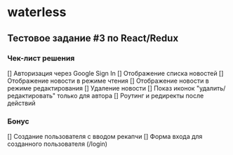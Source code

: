 # waterless

## Тестовое задание #3 по React/Redux

### Чек-лист решения

 [] Авторизация через Google Sign In
 [] Отображение списка новостей
 [] Отображение новости в режиме чтения
 [] Отображение новости в режиме редактирования
 [] Удаление новости
 [] Показ иконок "удалить/редактировать" только для автора
 [] Роутинг и редиректы после действий
 
### Бонус
 [] Создание пользователя с вводом рекапчи
 [] Форма входа для созданного пользователя (/login)
